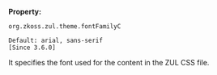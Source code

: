 **Property:**

`org.zkoss.zul.theme.fontFamilyC`

`Default: arial, sans-serif`  
`[Since 3.6.0]`

It specifies the font used for the content in the ZUL CSS file.
